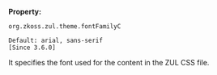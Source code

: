 **Property:**

`org.zkoss.zul.theme.fontFamilyC`

`Default: arial, sans-serif`  
`[Since 3.6.0]`

It specifies the font used for the content in the ZUL CSS file.
